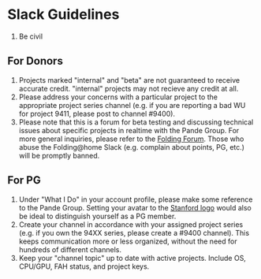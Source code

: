 Slack Guidelines
================

 1. Be civil

For Donors
----------

 1. Projects marked "internal" and "beta" are not guaranteed to receive accurate credit. "internal" projects may not recieve any credit at all.
 1. Please address your concerns with a particular project to the appropriate project series channel (e.g. if you are reporting a bad WU for project 9411, please post to channel #9400).
 1. Please note that this is a forum for beta testing and discussing technical issues about specific projects in realtime with the Pande Group. For more general inquiries, please refer to the [Folding Forum](https://foldingforum.org/). Those who abuse the Folding@home Slack (e.g. complain about points, PG, etc.) will be promptly banned.


For PG
------

 1. Under "What I Do" in your account profile, please make some reference to the Pande Group. Setting your avatar to the [Stanford logo](http://logonoid.com/images/stanford-university-logo.png) would also be ideal to distinguish yourself as a PG member.
 1. Create your channel in accordance with your assigned project series (e.g. if you own the 94XX series, please create a #9400 channel). This keeps communication more or less organized, without the need for hundreds of different channels.
 1. Keep your "channel topic" up to date with active projects. Include
    OS, CPU/GPU, FAH status, and project keys.

